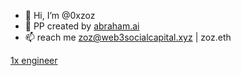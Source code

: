 - 👋 Hi, I’m @0xzoz
- 🌱 PP created by [abraham.ai](https://abraham.ai/)
- 📫 reach me zoz@web3socialcapital.xyz | zoz.eth

[1x engineer](https://1x.engineer)  
<!---
0xzoz/0xzoz is a ✨ special ✨ repository because its `README.md` (this file) appears on your GitHub profile.
You can click the Preview link to take a look at your changes.
--->
